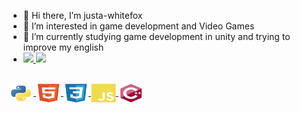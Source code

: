 - 👋 Hi there, I’m justa-whitefox
- 👀 I’m interested in game development and Video Games
- 📖 I’m currently studying game development in unity and trying to improve my english
- <div>
  <a href="https://github.com/justa-whitefox">
  <img height="165em" src="https://github-readme-stats.vercel.app/api?username=justa-whitefox&show_icons=True&theme=dark&include_all_commits=True&count_private=True"/>
  <img height="90em" src="https://github-readme-stats.vercel.app/api/top-langs/?username=justa-whitefox&layout=compact&langs_count=7&theme=dark"/>
</div>
<div style="display: inline_block"><br>
  <img align="center" alt="Python" height="30" width="40" src="https://raw.githubusercontent.com/devicons/devicon/master/icons/python/python-original.svg">
  <img align="center" alt="HTML" height="30" width="40" src="https://raw.githubusercontent.com/devicons/devicon/master/icons/html5/html5-original.svg">
  <img align="center" alt="CSS" height="30" width="40" src="https://raw.githubusercontent.com/devicons/devicon/master/icons/css3/css3-original.svg">
  <img align="center" alt="Js" height="30" width="40" src="https://raw.githubusercontent.com/devicons/devicon/master/icons/javascript/javascript-plain.svg">
  <img align="center" alt="Bash" height="30" width="40" src="https://github.com/devicons/devicon/blob/master/icons/cplusplus/cplusplus-original.svg">
 
</div>
<!---
  <img align="center" alt="Bash" height="30" width="40" src="https://github.com/devicons/devicon/blob/master/icons/bash/bash-original.svg">
--->
<!---
justa-whitefox/justa-whitefox is a ✨ special ✨ repository because its `README.md` (this file) appears on your GitHub profile.
You can click the Preview link to take a look at your changes.
--->
